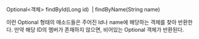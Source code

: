 Optional<객체> findById(Long id)  | findByName(String name)

이런 Optional 형태의 매소드들은 주어진 Id나 name에 해당하는 객체를 찾아 반환한다. 만약 해당 ID의 멤버가 존재하지 않으면, 비어있는 Optional 객체가 반환된다.